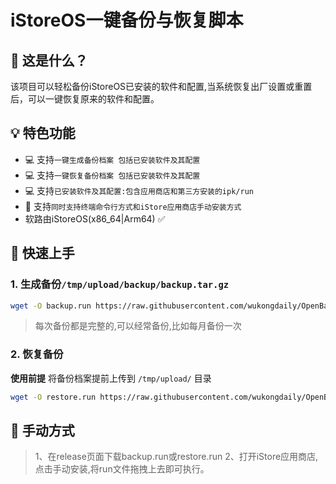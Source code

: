 # iStoreOS一键备份与恢复脚本
## 🤔 这是什么？

该项目可以轻松备份iStoreOS已安装的软件和配置,当系统恢复出厂设置或重置后，可以一键恢复原来的软件和配置。<br>
## 💡 特色功能

- 💻 支持`一键生成备份档案 包括已安装软件及其配置`
- 💻 支持`一键恢复备份档案 包括已安装软件及其配置`
- 💻 支持`已安装软件及其配置:包含应用商店和第三方安装的ipk/run`
- 🔑 支持`同时支持终端命令行方式和iStore应用商店手动安装方式`
- 软路由iStoreOS(x86_64|Arm64) ✅


## 🚀 快速上手

### 1. 生成备份`/tmp/upload/backup/backup.tar.gz`
```bash
wget -O backup.run https://raw.githubusercontent.com/wukongdaily/OpenBackRestore/master/backup/backup.run && sh backup.run
```
> 每次备份都是完整的,可以经常备份,比如每月备份一次

### 2. 恢复备份 

**使用前提** 将备份档案提前上传到 `/tmp/upload/` 目录

```bash
wget -O restore.run https://raw.githubusercontent.com/wukongdaily/OpenBackRestore/master/backup/restore.run && sh restore.run
```


## 🚀 手动方式

> 1、在release页面下载backup.run或restore.run
> 2、打开iStore应用商店,点击手动安装,将run文件拖拽上去即可执行。
